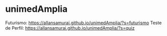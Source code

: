# unimedAmplia
Futurismo: https://allansamurai.github.io/unimedAmplia/?s=futurismo
Teste de Perfil: https://allansamurai.github.io/unimedAmplia/?s=quiz